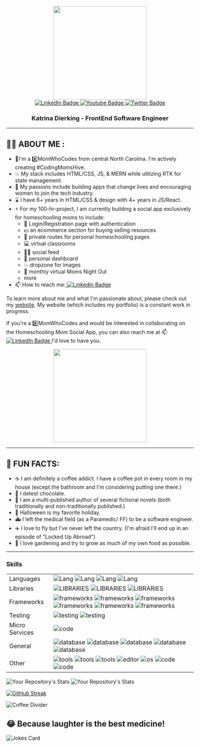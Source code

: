 
<!--
**Katrina-Dierking/katrina-dierking** is a ✨ _special_ ✨ repository because its `README.md` (this file) appears on your GitHub profile.

Here are some ideas to get you started:

- 🔭 I’m currently working on ...
- 🌱 I’m currently learning ...
- 👯 I’m looking to collaborate on ...
- 🤔 I’m looking for help with ...
- 💬 Ask me about ...
- 📫 How to reach me: ...
- 😄 Pronouns: ...
- ⚡ Fun fact: ...
-->          

<div id="header" align="center">
  <img src="https://media.giphy.com/media/NgurY1o4z080Jfoyzw/giphy.gif" width="250" height="250"/>
</div>
<div id="badges" align="center">
   <a href="https://www.linkedin.com/in/kalynn-dier/">
     <img src="https://img.shields.io/badge/LinkedIn-blue?style=for-the-badge&logo=linkedin&logoColor=white" alt="LinkedIn Badge"/>
   </a>
   <a href="your-youtube-URL">
     <img src="https://img.shields.io/badge/YouTube-red?style=for-the-badge&logo=youtube&logoColor=white" alt="Youtube Badge"/>
   </a>
   <a href="[your-twitter-URL](https://twitter.com/katrinadierking)">
     <img src="https://img.shields.io/badge/Twitter-blue?style=for-the-badge&logo=twitter&logoColor=white" alt="Twitter Badge"/>
   </a>
 
 ### Katrina Dierking - FrontEnd Software Engineer
</div>

---
## :woman_technologist: ABOUT ME :
- :telescope:I'm a :hash:MomWhoCodes from central North Carolina. I'm actively creating #CodingMomsHive.
- :collision: My stack includes HTML/CSS, JS, & MERN while utilizing RTK for state management. 
- :seedling: My passions include building apps that change lives and encouraging women to join the tech industry. 
- :hourglass: I have 6+ years in HTML/CSS & design with 4+ years in JS/React. 
- :zap: For my 100-hr-project, I am currently building a social app exclusively for homeschooling moms to include: 
    - 🔐 Login/Registration page with authentication
    - :dollar: an ecommerce section for buying selling resources
    - :apple: private routes for personal homeschooling pages
    - :computer: virtual classrooms
    - :ok_woman: social feed
    - :star2: personal dashboard
    - :boom: dropzone for images
    - :tropical_drink: monthly virtual Moms Night Out
    - more
- :mailbox: How to reach me:<a href="https://www.linkedin.com/in/kalynn-dier/">
     <img src="https://img.shields.io/badge/LinkedIn-blue?style=for-the-badge&logo=linkedin&logoColor=white" alt="LinkedIn Badge"/>
   </a>

To learn more about me and what I'm passionate about, please check out my [website](https://hertimetocode.com). My website (which includes my portfolio) is a constant work in progress. 

If you're a :hash:MomWhoCodes and would be interested in collaborating on the Homeschooling Mom Social App, you can also reach me at :mailbox: <a href="https://www.linkedin.com/in/kalynn-dier/">
     <img src="https://img.shields.io/badge/LinkedIn-blue?style=for-the-badge&logo=linkedin&logoColor=white" alt="LinkedIn Badge"/>
   </a>
   I'd love to have you.


   <div align="center"><img src="https://media.giphy.com/media/UxY46BGYro0WfLxgLH/giphy.gif" width="250" height="250"></div>
   
---

## :microphone: FUN FACTS: 
- :coffee: I am definitely a coffee addict. I have a coffee pot in every room in my house (except the bathroom and I'm considering putting one there.)
- :chocolate_bar: I detest chocolate. 
- :blue_book: I am a multi-published author of several fictional novels (both traditionally and non-traditionally published.) 
- :ghost: Halloween is my favorite holiday.
- :ambulance: I left the medical field (as a Paramedic/ FF) to be a software engineer. 
- :airplane: I love to fly but I've never left the country. (I'm afraid I'll end up in an episode of "Locked Up Abroad")
- :corn: I love gardening and try to grow as much of my own food as possible. 

---
 
### Skills
|               |               |
| ------------- | ------------- |
| Languages     |  <img src="https://img.shields.io/badge/Lang-HTML5-ff69b4.svg?style=flat-plastic" alt="Lang"> <img src="https://img.shields.io/badge/Lang-CSS-ff69b4.svg?style=flat-plastic" alt="Lang"> <img src="https://img.shields.io/badge/Lang-JavaScript-ff69b4.svg?style=flat-plastic" alt="Lang">  <img src="https://img.shields.io/badge/Lang-TypeScript-ff69b4.svg?style=flat-plastic" alt="Lang">|
| Libraries     | <img src="https://img.shields.io/badge/Lib-React-blue.svg?style=flat-plastic" alt="LIBRARIES"> <img src="https://img.shields.io/badge/Lib-Formik-blue.svg?style=flat-plastic" alt="LIBRARIES"> <img src="https://img.shields.io/badge/Lib-SemanticUI-blue.svg?style=flat-plastic" alt="LIBRARIES">|
| Frameworks    | <img src="https://img.shields.io/badge/FW-Redux-purple.svg?style=flat-plastic" alt="frameworks"> <img src="https://img.shields.io/badge/FW-Node.js-purple.svg?style=flat-plastic" alt="frameworks"> <img src="https://img.shields.io/badge/FW-Express-purple.svg?style=flat-plastic" alt="frameworks"> <img src="https://img.shields.io/badge/FW-Knex-purple.svg?style=flat-plastic" alt="frameworks"> <img src="https://img.shields.io/badge/FW-PowerShell-purple.svg?style=flat-plastic" alt="frameworks"> <img src="https://img.shields.io/badge/FW-Bootstrap-purple.svg?style=flat-plastic" alt="frameworks"> | 
| Testing | <img src="https://img.shields.io/badge/Test-Jest-yellow.svg?style=flat-plastic" alt="testing" > <img src="https://img.shields.io/badge/Test-Cypress-yellow.svg?style=flat-plastic" alt="testing" > |
| Micro Services | <img src="https://img.shields.io/badge/MS-StripeAPI-teal.svg?style=flat-plastic" alt="code">
| General | <img src="https://img.shields.io/badge/General-System Design-red.svg?style=flat-plastic" alt="database" >  <img src="https://img.shields.io/badge/General-Scalability-red.svg?style=flat-plastic" alt="database" > <img src="https://img.shields.io/badge/General-Responsiveness-red.svg?style=flat-plastic" alt="database" >  <img src="https://img.shields.io/badge/General-Agile PM-red.svg?style=flat-plastic" alt="database" >  <img src="https://img.shields.io/badge/General-Accessibility-red.svg?style=flat-plastic" alt="database" > |
| Other |  <img src="https://img.shields.io/badge/Tools-Postman-pink.svg?style=flat-plastic" alt="tools">  <img src="https://img.shields.io/badge/Tools-Git-pink.svg?style=flat-plastic" alt="tools"> <img src="https://img.shields.io/badge/Tools-GitHub-pink.svg?style=flat-plastic" alt="tools"> <img src="https://img.shields.io/badge/Editor-VSCode-pink.svg?style=flat-plastic" alt="editor"> <img src="https://img.shields.io/badge/OS-Windows 10-pink.svg?style=flat-plastic" alt="os"> <img src="https://img.shields.io/badge/Code-LESS-pink.svg?style=flat-plastic" alt="code"> <img src="https://img.shields.io/badge/Code-SASS-pink.svg?style=flat-plastic" alt="code"> |


![Your Repository's Stats](https://github-readme-stats.vercel.app/api/top-langs/?username=katrina-dierking&theme=default)  ![Your Repository's Stats](https://github-readme-stats.vercel.app/api?username=katrina-dierking&show_icons=true)

[![GitHub Streak](https://streak-stats.demolab.com?user=katrina-dierking&theme=javascrip-dark)](https://git.io/streak-stats)
 
![Coffee Divider](https://blog.hertimetocode.com/wp-content/uploads/2021/04/coffee-pulse.png)
 
<!--  ### View my Trello board (Feel free to leave comments and offer suggestions.)
  [Invitation Link](https://trello.com/invite/b/hkdssiNx/2b8d15d4f842a97fb5b57036cc6d0e55/projects-tasks)
 ![Trello board](https://blog.hertimetocode.com/wp-content/uploads/2021/05/TrelloScreen.png)t -->
 
## 😂 Because laughter is the best medicine!
![Jokes Card](https://readme-jokes.vercel.app/api)

